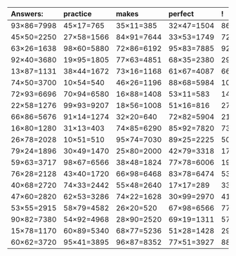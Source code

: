 | Answers: | practice | makes | perfect | ! |
| :--- | :--- | :--- | :--- | :--- |
| 93×86=7998 | 45×17=765 | 35×11=385 | 32×47=1504 | 86×13=1118 | 
| 45×50=2250 | 27×58=1566 | 84×91=7644 | 33×53=1749 | 72×15=1080 | 
| 63×26=1638 | 98×60=5880 | 72×86=6192 | 95×83=7885 | 92×42=3864 | 
| 92×40=3680 | 19×95=1805 | 77×63=4851 | 68×35=2380 | 29×74=2146 | 
| 13×87=1131 | 38×44=1672 | 73×16=1168 | 61×67=4087 | 66×47=3102 | 
| 74×50=3700 | 10×54=540 | 46×26=1196 | 88×68=5984 | 100×57=5700 | 
| 72×93=6696 | 70×94=6580 | 16×88=1408 | 53×11=583 | 14×85=1190 | 
| 22×58=1276 | 99×93=9207 | 18×56=1008 | 51×16=816 | 27×93=2511 | 
| 66×86=5676 | 91×14=1274 | 32×20=640 | 72×82=5904 | 21×52=1092 | 
| 16×80=1280 | 31×13=403 | 74×85=6290 | 85×92=7820 | 73×88=6424 | 
| 26×78=2028 | 10×51=510 | 95×74=7030 | 89×25=2225 | 50×59=2950 | 
| 79×24=1896 | 30×49=1470 | 25×80=2000 | 42×79=3318 | 17×96=1632 | 
| 59×63=3717 | 98×67=6566 | 38×48=1824 | 77×78=6006 | 19×56=1064 | 
| 76×28=2128 | 43×40=1720 | 66×98=6468 | 83×78=6474 | 53×23=1219 | 
| 40×68=2720 | 74×33=2442 | 55×48=2640 | 17×17=289 | 33×42=1386 | 
| 47×60=2820 | 62×53=3286 | 74×22=1628 | 30×99=2970 | 41×75=3075 | 
| 53×55=2915 | 58×79=4582 | 26×20=520 | 67×98=6566 | 77×51=3927 | 
| 90×82=7380 | 54×92=4968 | 28×90=2520 | 69×19=1311 | 57×68=3876 | 
| 15×78=1170 | 60×89=5340 | 68×77=5236 | 51×28=1428 | 29×56=1624 | 
| 60×62=3720 | 95×41=3895 | 96×87=8352 | 77×51=3927 | 88×12=1056 | 
